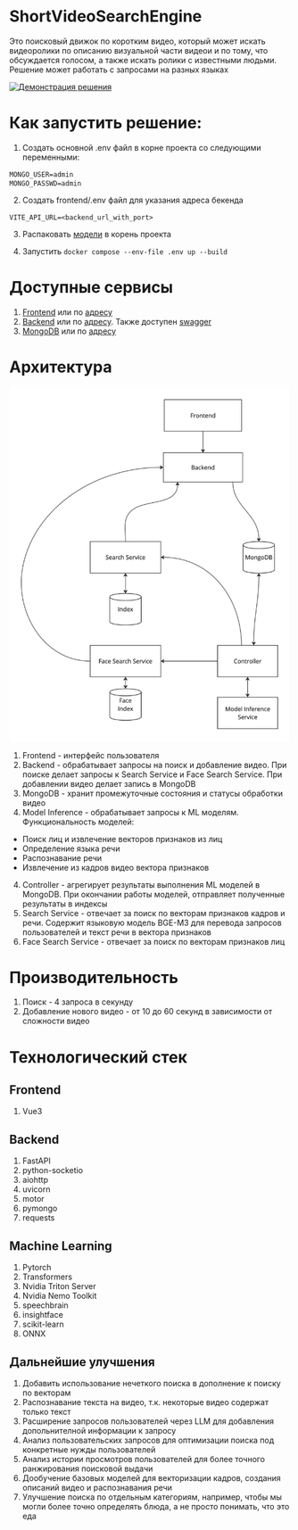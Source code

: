# ShortVideoSearchEngine

Это поисковый движок по коротким видео, который может искать видеоролики по описанию визуальной части видеои и по тому, что обсуждается голосом, а также искать ролики с известными людьми. Решение может работать с запросами на разных языках

[![Демонстрация решения](https://markdown-videos-api.jorgenkh.no/youtube/fF6dPa-ulEs)]([https://youtu.be/{video_id}](https://www.youtube.com/watch?v=fF6dPa-ulEs))

# Как запустить решение:
1. Создать основной .env файл в корне проекта со следующими переменными:

```
MONGO_USER=admin
MONGO_PASSWD=admin
```

2. Создать frontend/.env файл для указания адреса бекенда

```
VITE_API_URL=<backend_url_with_port>
```

3. Распаковать [модели](https://disk.yandex.ru/d/rnqyDA6c5Hw9rg) в корень проекта

4. Запустить ```docker compose --env-file .env up --build```

# Доступные сервисы

1. [Frontend](http://search.latedev.ru/) или по [адресу](http://158.160.101.131/)
2. [Backend](http://search.latedev.ru:8000/) или по [адресу](http://158.160.101.131:8000/). Также доступен [swagger](http://158.160.101.131:8000/docs)
3. [MongoDB](http://search.latedev.ru:5051/) или по [адресу](http://158.160.101.131:5051/)


# Архитектура

![Диаграмма компонент](figures/сomponents.jpg)

1. Frontend - интерфейс пользователя
2. Backend - обрабатывает запросы на поиск и добавление видео. При поиске делает запросы к Search Service и Face Search Service. При добавлении видео делает запись в MongoDB
3. MongoDB - хранит промежуточные состояния и статусы обработки видео
4. Model Inference - обрабатывает запросы к ML моделям. Функциональность моделей: 
 - Поиск лиц и извлечение векторов признаков из лиц
 - Определение языка речи
 - Распознавание речи
 - Извлечение из кадров видео вектора признаков
4. Controller - агрегирует результаты выполнения ML моделей в MongoDB. При окончании работы моделей, отправляет полученные результаты в индексы
5. Search Service - отвечает за поиск по векторам признаков кадров и речи. Содержит языковую модель BGE-M3 для перевода запросов пользователей и текст речи в вектора признаков
6. Face Search Service - отвечает за поиск по векторам признаков лиц

# Производительность

1. Поиск - 4 запроса в секунду
2. Добавление нового видео - от 10 до 60 секунд в зависимости от сложности видео

# Технологический стек

## Frontend

1. Vue3

## Backend

1. FastAPI
2. python-socketio
3. aiohttp
4. uvicorn
4. motor
5. pymongo
6. requests

## Machine Learning

1. Pytorch
2. Transformers
3. Nvidia Triton Server
4. Nvidia Nemo Toolkit
5. speechbrain
6. insightface
7. scikit-learn
8. ONNX

## Дальнейшие улучшения

1. Добавить использование нечеткого поиска в дополнение к поиску по векторам
2. Распознавание текста на видео, т.к. некоторые видео содержат только текст
3. Расширение запросов пользователей через LLM для добавления допольнителной информации к запросу
4. Анализ пользовательских запросов для оптимизации поиска под конкретные нужды пользователей
5. Анализ истории просмотров пользователей для более точного ранжирования поисковой выдачи
6. Дообучение базовых моделей для векторизации кадров, создания описаний видео и распознавания речи
7. Улучшение поиска по отдельным категориям, например, чтобы мы могли более точно определять блюда, а не просто понимать, что это еда
